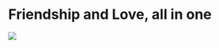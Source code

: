 <!--
id: 7482661
link: http://tumblr.atmos.org/post/7482661/friendship-and-love-all-in-one
slug: friendship-and-love-all-in-one
date: Thu Aug 02 2007 09:31:09 GMT-0700 (PDT)
publish: 2007-08-02
tags: 
title: Friendship and Love, all in one 
-->


Friendship and Love, all in one 
================================

![](http://25.media.tumblr.com/7482661_500.jpg)

